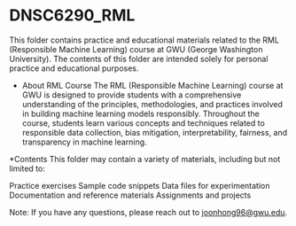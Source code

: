 # DNSC6290_RML

This folder contains practice and educational materials related to the RML (Responsible Machine Learning) course at GWU (George Washington University). The contents of this folder are intended solely for personal practice and educational purposes.

* About RML Course
The RML (Responsible Machine Learning) course at GWU is designed to provide students with a comprehensive understanding of the principles, methodologies, and practices involved in building machine learning models responsibly. Throughout the course, students learn various concepts and techniques related to responsible data collection, bias mitigation, interpretability, fairness, and transparency in machine learning.

*Contents
This folder may contain a variety of materials, including but not limited to:

Practice exercises
Sample code snippets
Data files for experimentation
Documentation and reference materials
Assignments and projects


Note: If you have any questions, please reach out to joonhong96@gwu.edu. 
